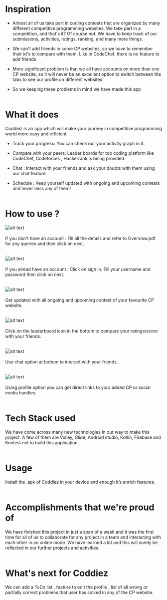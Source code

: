 # Inspiration
* Almost all of us take part in coding contests that are organized by many different competitive programming websites. We take part in a competition, and that's it? Of course not. We have to keep track of our submissions, activities, ratings, ranking, and many more things. 

* We can't add friends in some CP websites, so we have to remember their id's to compare with them. Like in CodeChef, there is no feature to add friends

* More significant problem is that we all have accounts on more than one CP website, so it will never be an excellent option to switch between the tabs to see our profile on different websites.

* So we keeping these problems in mind we have made this app
<br /><br />

# What it does
Coddiez is an app which will make your journey in competitive programming world more easy and efficient.

* Track your progress: You can check our your activity graph in it.

* Compare with your peers: Leader boards for top coding platform like CodeChef, Codeforces , Hackerrank is being provided.

* Chat : Interact with your friends and ask your doubts with them using our chat feature.

* Schedule : Keep yourself updated with ongoing and upcoming contests and never miss any of them!
<br /><br />

# How to use ?
![alt text](https://github.com/RajVarsani/Coddiez/blob/main/Extra%20Files/readme%20Images/1.jpg)
<br /><br />
If you don't have an account : Fill all the details and refer to Overview.pdf for any queries and then click on next.
<br /><br />

![alt text](https://github.com/RajVarsani/Coddiez/blob/main/Extra%20Files/readme%20Images/2.jpg)
<br /><br />
If you alread have an account : Click on sign in. Fill your username and password then click on next.
<br /><br />

![alt text](https://github.com/RajVarsani/Coddiez/blob/main/Extra%20Files/readme%20Images/3.jpg)
<br /><br />
Get updated with all ongoing and upcoming contest of your favourite CP website.
<br /><br />

![alt text](https://github.com/RajVarsani/Coddiez/blob/main/Extra%20Files/readme%20Images/4.jpg)
<br /><br />
Click on the leaderboard icon in the bottom to compare your ratings/score with your friends.
<br /><br />

![alt text](https://github.com/RajVarsani/Coddiez/blob/main/Extra%20Files/readme%20Images/5.jpg)
<br /><br />
Use chat option at bottom to interact with your friends.
<br /><br />

![alt text](https://github.com/RajVarsani/Coddiez/blob/main/Extra%20Files/readme%20Images/6.jpg)
<br /><br />
Using profile option you can get direct links to your added CP or social media handles.
<br /><br />

# Tech Stack used
We have come across many new technologies in our way to make this project. A few of them are Volley, Glide, Android studio, Kotlin, Firebase and Kontest.net to build this application.
<br /><br />

# Usage
Install the .apk of Coddiez in your device and enough it’s enrich features.
<br /><br />

# Accomplishments that we're proud of
We have finished this project in just a span of a week and it was the first time for all of us to collaborate for any project in a team and interacting with each other in an online mode. We have learned a lot and this will surely be reflected in our further projects and activities.
<br /><br />

# What's next for Coddiez
We can add a ToDo list , feature to edit the profile , list of all wrong or partially correct problems that user has solved in any of the CP website. 
